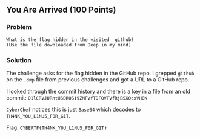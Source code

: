 ## You Are Arrived (100 Points)

### Problem
```
What is the flag hidden in the visited  github?
(Use the file downloaded from Deep in my mind)
```

### Solution
The challenge asks for the flag hidden in the GitHub repo.
I grepped `github` on the `.dmp` file from previous challenges and got a URL to a GitHub repo.

I looked through the commit history and there is a key in a file from an old commit: `Q1lCRVJURntUSDROS19ZMFVfTDFOVTVfRjBSX0cxVH0K`

`CyberChef` notices this is just `Base64` which decodes to `TH4NK_Y0U_L1NU5_F0R_G1T`.

Flag: `CYBERTF{TH4NK_Y0U_L1NU5_F0R_G1T}`
